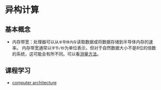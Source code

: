 # 异构计算

## 基本概念
- 内存带宽：处理器可以从`半导体内存`读取数据或将数据存储到半导体内存的速率。 内存带宽通常以`字节/秒`为单位表示，但对于自然数据大小不是8位的倍数的系统，这可能会有所不同。可以看[测量方法](https://zh.wikipedia.org/wiki/%E5%86%85%E5%AD%98%E5%B8%A6%E5%AE%BD)。

## 课程学习

- [computer architecture](https://www.coursera.org/learn/comparch/home/info)
